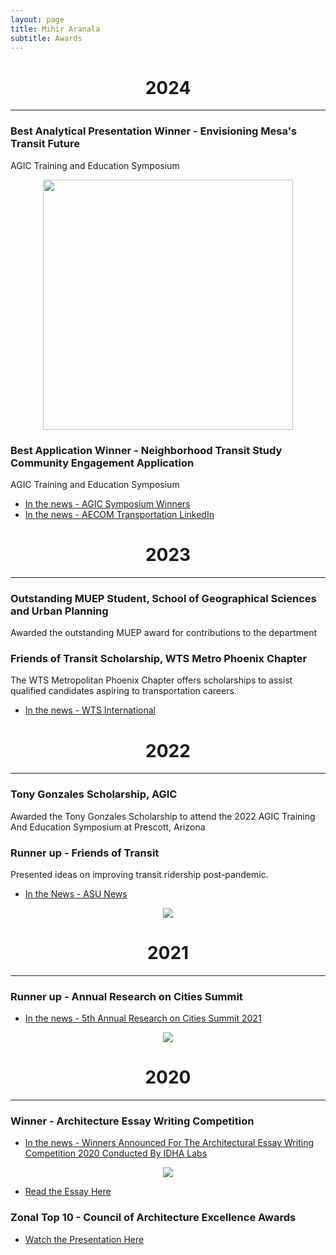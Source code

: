```yaml
---
layout: page
title: Mihir Aranala
subtitle: Awards
---
```



<center><h1>2024 </h1> </center>

---

### Best Analytical Presentation Winner - Envisioning Mesa's Transit Future
AGIC Training and Education Symposium
<center>
<img src="https://github.com/infinymihir/website/blob/master/assets/img/IMG_7546.JPG?raw=true" width="400"></center>

### Best Application Winner - Neighborhood Transit Study Community Engagement Application
AGIC Training and Education Symposium

- [In the news - AGIC Symposium Winners ](https://sites.google.com/azdot.gov/agicsymposiumawardwinners/2024-award-winners?authuser=0) 
- [In the news - AECOM Transportation LinkedIn](https://www.linkedin.com/posts/aecomtransportation_agic2024-gis-transitplanning-activity-7244353408718004225-bbqT?utm_source=share&utm_medium=member_desktop&rcm=ACoAAAu2aCkBtWFxNMT7p1icjotTktyKsK1-bbI)


<center><h1>2023 </h1> </center>

---

### Outstanding MUEP Student, School of Geographical Sciences and Urban Planning
Awarded the outstanding MUEP award for contributions to the department

### Friends of Transit Scholarship, WTS Metro Phoenix Chapter
The WTS Metropolitan Phoenix Chapter offers scholarships to assist qualified candidates aspiring to transportation careers.



- [In the news - WTS International](https://www.wtsinternational.org/chapters/metro-phoenix/scholarships/2023-scholarship-recipients)

<center><h1>2022 </h1> </center>

---

### Tony Gonzales Scholarship, AGIC
Awarded the Tony Gonzales Scholarship to attend the 2022 AGIC Training And Education Symposium at Prescott, Arizona 


### Runner up - Friends of Transit
Presented ideas on improving transit ridership post-pandemic. 

- [In the News - ASU News](https://news.asu.edu/sites/default/files/styles/block_image_16_9_lge/public/0t8a6505_2mp.jpg?itok=ilsA_vVY)

<center><img src="https://news.asu.edu/sites/default/files/styles/block_image_16_9_lge/public/0t8a6505_2mp.jpg?itok=ilsA_vVY" ></center>


<center><h1>2021 </h1> </center>

---

### Runner up - Annual Research on Cities Summit
- [In the news - 5th Annual Research on Cities Summit 2021](https://shs.xim.edu.in/wp-content/uploads/2021/02/ARCS-5.0-Report.pdf)

<center>
<img src="https://github.com/infinymihir/website/blob/master/assets/img/mihir-arcs.png?raw=true"></center>

<center><h1>2020 </h1> </center>

---

### Winner - Architecture Essay Writing Competition

- [In the news - Winners Announced For The Architectural Essay Writing Competition 2020 Conducted By IDHA Labs](https://thearchitectsdiary.com/winners-announced-for-the-architectural-essay-writing-competition-2020-conducted-by-idha-labs/)

<center><img src="https://thearchitectsdiary.com/wp-content/uploads/2020/12/Screenshot-2020-12-18-at-12.17.32-PM-1024x735.png" ></center>

- [Read the Essay Here](https://linktoessay)



### Zonal Top 10 - Council of Architecture Excellence Awards

- [Watch the Presentation Here](https://infinymihir.github.io/website/2024-08-23-COA-excellence-awards) 
